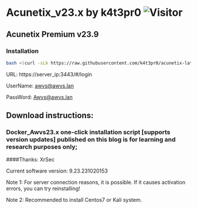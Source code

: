 # Acunetix_v23.x by k4t3pr0 ![Visitor](https://visitor-badge.laobi.icu/badge?page_id=k4t3pr0.acunetix-latest)

## Acunetix Premium v23.9

### Installation
```sh
bash <(curl -sLk https://raw.githubusercontent.com/k4t3pr0/acunetix-latest/main/check.sh) k4t3pr0/acunetix.23.x
```

URL: https://server_ip:3443/#/login

UserName: awvs@awvs.lan

PassWord: Awvs@awvs.lan

## Download instructions:
### Docker_Awvs23.x one-click installation script [supports version updates] published on this blog is for learning and research purposes only;
####Thanks: XrSec

Current software version: 9.23.231020153

Note 1: For server connection reasons, it is possible. If it causes activation errors, you can try reinstalling!

Note 2: Recommended to install Centos7 or Kali system.
